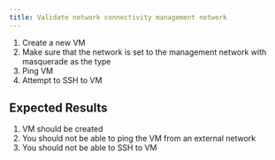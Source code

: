 ```yaml
---
title: Validate network connectivity management network
---
```

1. Create a new VM
1. Make sure that the network is set to the management network with masquerade as the type
1. Ping VM
1. Attempt to SSH to VM

## Expected Results
1. VM should be created
1. You should not be able to ping the VM from an external network
1. You should not be able to SSH to VM